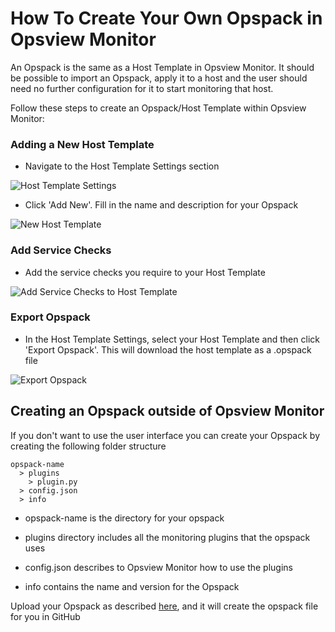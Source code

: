 # How To Create Your Own Opspack in Opsview Monitor

An Opspack is the same as a Host Template in Opsview Monitor. It should be possible to import an Opspack, apply it to a host and the user should need no further configuration for it to start monitoring that host.

Follow these steps to create an Opspack/Host Template within Opsview Monitor:

### Adding a New Host Template

* Navigate to the Host Template Settings section

![Host Template Settings](/docs/img/host_templates.jpg)

* Click 'Add New'. Fill in the name and description for your Opspack

![New Host Template](/docs/img/new_host_template.jpg)

### Add Service Checks

* Add the service checks you require to your Host Template

![Add Service Checks to Host Template](/docs/img/add_service_checks.jpg)

### Export Opspack

* In the Host Template Settings, select your Host Template and then click 'Export Opspack'. This will download the host template as a .opspack file

![Export Opspack](/docs/img/export_opspack.png)

## Creating an Opspack outside of Opsview Monitor

If you don't want to use the user interface you can create your Opspack by creating the following folder structure

```
opspack-name
  > plugins
    > plugin.py
  > config.json
  > info
```  

- opspack-name is the directory for your opspack

- plugins directory includes all the monitoring plugins that the opspack uses

- config.json describes to Opsview Monitor how to use the plugins

- info contains the name and version for the Opspack

Upload your Opspack as described [here](https://github.com/opsview/Opsview-Integrations/blob/master/UPLOAD_OPSPACK.md), and it will create the opspack file for you in GitHub
